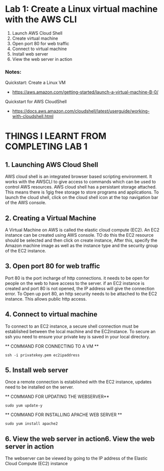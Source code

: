 # Lab 1: Create a Linux virtual machine with the AWS CLI

1. Launch AWS Cloud Shell
2. Create virtual machine
3. Open port 80 for web traffic
4. Connect to virtual machine
5. Install web server
6. View the web server in action

### Notes:

Quickstart: Create a Linux VM
* https://aws.amazon.com/getting-started/launch-a-virtual-machine-B-0/

Quickstart for AWS CloudShell
* https://docs.aws.amazon.com/cloudshell/latest/userguide/working-with-cloudshell.html

# THINGS I LEARNT FROM COMPLETING LAB 1

## 1. Launching AWS Cloud Shell
AWS cloud shell is an integrated browser based scripting environment. It works with the AWSCLI to give access to commands which can be used to control AWS resources. AWS cloud shell has a persistant storage attached. This means there is 1gig  free storage to store programs and applications. To launch the cloud shell, click on the cloud shell icon at the top navigation bar of the AWS console.


## 2. Creating a Virtual Machine
A Virtual Machine on AWS is called the elastic cloud compute (EC2). An EC2 instance can be created using AWS console. TO do this the EC2 resource should be selected and then  click on create instance, After this, specify the Amazon machine image as well as the instance type and the security group of the EC2 instance.


## 3. Open port 80 for web traffic
Port 80 is the port incharge of http connections. it needs to be open for people on the web to have access to the server. if an EC2 instance is created and port 80 is not opened, the IP address will give the connection error. To Open up port 80, an http security needs to be attached to the EC2 instance. This allows public http access.


## 4. Connect to virtual machine
To connect to an EC2 instance, a secure shell connection must be established between the local machine and the EC2instance. To secure an ssh you need to ensure your private key is saved in your local directory.

** COMMAND FOR CONNECTING TO A VM **

```
ssh -i privatekey.pem ec2ipaddress
```

## 5. Install web server
Once a remote connection is established with the EC2 instance, updates need to be installed on the server.
 
 ** COMMAND FOR UPDATING THE WEBSERVER**
 
 ```
 sudo yum update-y
 ```

** COMMAND FOR INSTALLING APACHE WEB SERVER **

```
sudo yum install apache2
```

## 6. View the web server in action6. View the web server in action
The webserver can be viewed by going to the IP address of the Elastic Cloud Compute (EC2) instance
